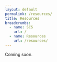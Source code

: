 ```yaml
---
layout: default
permalink: /resources/
title: Resources
breadcrumbs:
  - name: SCS
    url: /
  - name: Resources
    url: /resources/
---
```

Coming soon.